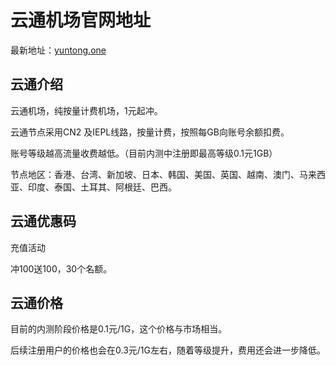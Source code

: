 # 云通机场官网地址

最新地址：[yuntong.one](https://url.gogogomiao.one/QYTN)

## 云通介绍

云通机场，纯按量计费机场，1元起冲。

云通节点采用CN2 及IEPL线路，按量计费，按照每GB向账号余额扣费。

账号等级越高流量收费越低。（目前内测中注册即最高等级0.1元1GB）

节点地区：香港、台湾、新加坡、日本、韩国、美国、英国、越南、澳门、马来西亚、印度、泰国、土耳其、阿根廷、巴西。

## 云通优惠码

充值活动

冲100送100，30个名额。

## 云通价格

目前的内测阶段价格是0.1元/1G，这个价格与市场相当。

后续注册用户的价格也会在0.3元/1G左右，随着等级提升，费用还会进一步降低。






